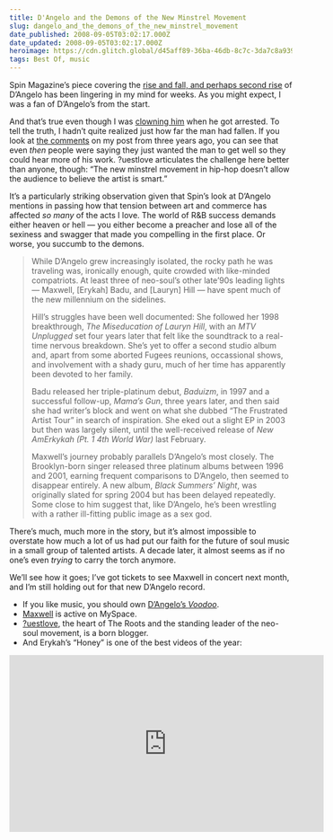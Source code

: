 ```yaml
---
title: D'Angelo and the Demons of the New Minstrel Movement
slug: dangelo_and_the_demons_of_the_new_minstrel_movement
date_published: 2008-09-05T03:02:17.000Z
date_updated: 2008-09-05T03:02:17.000Z
heroimage: https://cdn.glitch.global/d45aff89-36ba-46db-8c7c-3da7c8a93931/dangelo.jpg?v=1674097032445
tags: Best Of, music
---
```


Spin Magazine’s piece covering the [rise and fall, and perhaps second rise](https://books.google.com/books?id=Ul7jcf4HvN4C&lpg=PP1&pg=PA64#v=onepage&q&f=false) of D’Angelo has been lingering in my mind for weeks. As you might expect, I was a fan of D’Angelo’s from the start.

And that’s true even though I was [clowning him](/2005/01/darrested) when he got arrested. To tell the truth, I hadn’t quite realized just how far the man had fallen. If you look at [the comments](/2005/01/darrested#comments) on my post from three years ago, you can see that even *then* people were saying they just wanted the man to get well so they could hear more of his work. ?uestlove articulates the challenge here better than anyone, though: “The new minstrel movement in hip-hop doesn’t allow the audience to believe the artist is smart.”

It’s a particularly striking observation given that Spin’s look at D’Angelo mentions in passing how that tension between art and commerce has affected *so many* of the acts I love. The world of R&B success demands either heaven or hell — you either become a preacher and lose all of the sexiness and swagger that made you compelling in the first place. Or worse, you succumb to the demons.

> While D’Angelo grew increasingly isolated, the rocky path he was traveling was, ironically enough, quite crowded with like-minded compatriots. At least three of neo-soul’s other late’90s leading lights — Maxwell, [Erykah] Badu, and [Lauryn] Hill — have spent much of the new millennium on the sidelines.
> 
> Hill’s struggles have been well documented: She followed her 1998 breakthrough, *The Miseducation of Lauryn Hill*, with an *MTV Unplugged* set four years later that felt like the soundtrack to a real-time nervous breakdown. She’s yet to offer a second studio album and, apart from some aborted Fugees reunions, occassional shows, and involvement with a shady guru, much of her time has apparently been devoted to her family.
> 
> Badu released her triple-platinum debut, *Baduizm*, in 1997 and a successful follow-up, *Mama’s Gun*, three years later, and then said she had writer’s block and went on what she dubbed “The Frustrated Artist Tour” in search of inspiration. She eked out a slight EP in 2003 but then was largely silent, until the well-received release of *New AmErkykah (Pt. 1 4th World War)* last February.
> 
> Maxwell’s journey probably parallels D’Angelo’s most closely. The Brooklyn-born singer released three platinum albums between 1996 and 2001, earning frequent comparisons to D’Angelo, then seemed to disappear entirely. A new album, *Black Summers’ Night*, was originally slated for spring 2004 but has been delayed repeatedly. Some close to him suggest that, like D’Angelo, he’s been wrestling with a rather ill-fitting public image as a sex god.

There’s much, much more in the story, but it’s almost impossible to overstate how much a lot of us had put our faith for the future of soul music in a small group of talented artists. A decade later, it almost seems as if no one’s even *trying* to carry the torch anymore.

We’ll see how it goes; I’ve got tickets to see Maxwell in concert next month, and I’m still holding out for that new D’Angelo record.

- If you like music, you should own [D’Angelo’s *Voodoo*](http://www.amazon.com/exec/obidos/ASIN/B000035X1M/2020-20).
- [Maxwell](http://www.myspace.com/maxwell) is active on MySpace.
- [?uestlove](http://blogs.okayplayer.com/questlove/), the heart of The Roots and the standing leader of the neo-soul movement, is a born blogger.
- And Erykah’s “Honey” is one of the best videos of the year:

<iframe width="560" height="315" src="https://www.youtube-nocookie.com/embed/SFkHylBiPyQ" title="YouTube video player" frameborder="0" allow="accelerometer; autoplay; clipboard-write; encrypted-media; gyroscope; picture-in-picture; web-share" allowfullscreen></iframe>